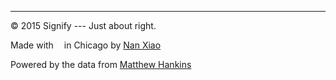 
<hr>

© 2015 Signify --- Just about right.

Made with &thinsp; <small><i class="fa fa-heart heart"></i></small> &thinsp; in Chicago by <a href="http://nanx.me" target="blank">Nan Xiao</a>

Powered by the data from <a href="https://mchankins.wordpress.com/2013/04/21/still-not-significant-2/" target="blank">Matthew Hankins</a>
